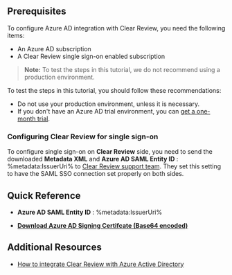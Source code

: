 ## Prerequisites

To configure Azure AD integration with Clear Review, you need the following items:

- An Azure AD subscription
- A Clear Review single sign-on enabled subscription

> **Note:**
> To test the steps in this tutorial, we do not recommend using a production environment.

To test the steps in this tutorial, you should follow these recommendations:

- Do not use your production environment, unless it is necessary.
- If you don't have an Azure AD trial environment, you can [get a one-month trial](https://azure.microsoft.com/pricing/free-trial/).

### Configuring Clear Review for single sign-on

To configure single sign-on on **Clear Review** side, you need to send the downloaded **Metadata XML** and **Azure AD SAML Entity ID** : %metadata:IssuerUri% to [Clear Review support team](https://clearreview.com/contact/). They set this setting to have the SAML SSO connection set properly on both sides.

## Quick Reference

* **Azure AD SAML Entity ID** : %metadata:IssuerUri%

* **[Download Azure AD Signing Certifcate (Base64 encoded)](%metadata:certificateDownloadBase64Url%)**

## Additional Resources

* [How to integrate Clear Review with Azure Active Directory](https://docs.microsoft.com/azure/active-directory/active-directory-saas-clearreview-tutorial)
